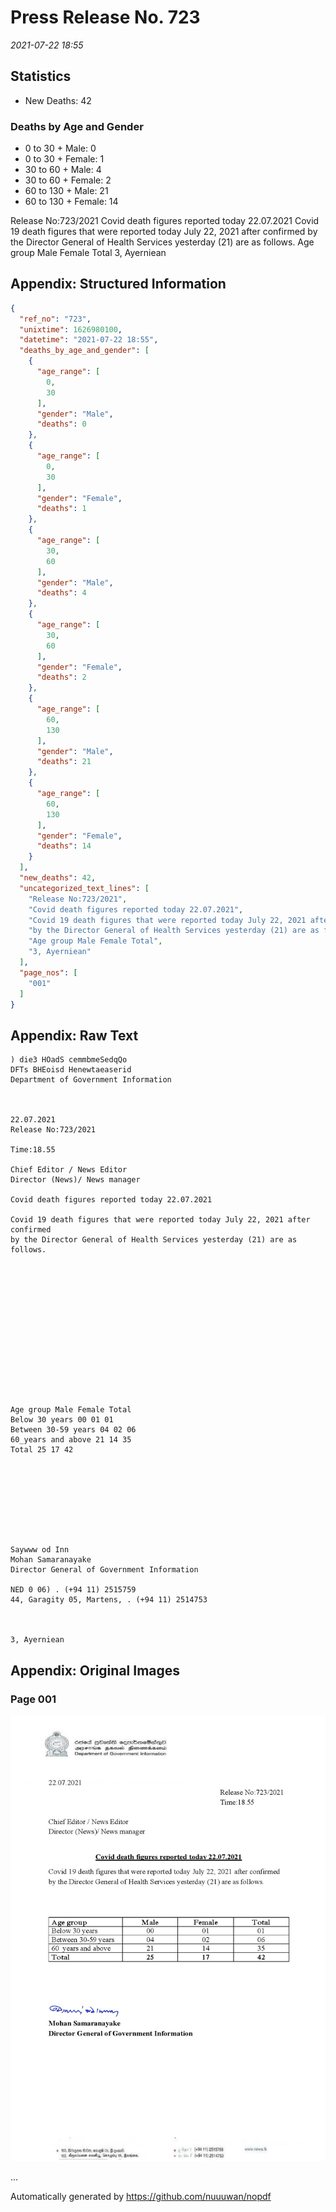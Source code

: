 
# Press Release No. 723
*2021-07-22 18:55*
## Statistics
* New Deaths: 42
### Deaths by Age and Gender
* 0 to 30 + Male: 0
* 0 to 30 + Female: 1
* 30 to 60 + Male: 4
* 30 to 60 + Female: 2
* 60 to 130 + Male: 21
* 60 to 130 + Female: 14


Release No:723/2021
Covid death figures reported today 22.07.2021
Covid 19 death figures that were reported today July 22, 2021 after confirmed
by the Director General of Health Services yesterday (21) are as follows.
Age group Male Female Total
3, Ayerniean

## Appendix: Structured Information
```json
{
  "ref_no": "723",
  "unixtime": 1626980100,
  "datetime": "2021-07-22 18:55",
  "deaths_by_age_and_gender": [
    {
      "age_range": [
        0,
        30
      ],
      "gender": "Male",
      "deaths": 0
    },
    {
      "age_range": [
        0,
        30
      ],
      "gender": "Female",
      "deaths": 1
    },
    {
      "age_range": [
        30,
        60
      ],
      "gender": "Male",
      "deaths": 4
    },
    {
      "age_range": [
        30,
        60
      ],
      "gender": "Female",
      "deaths": 2
    },
    {
      "age_range": [
        60,
        130
      ],
      "gender": "Male",
      "deaths": 21
    },
    {
      "age_range": [
        60,
        130
      ],
      "gender": "Female",
      "deaths": 14
    }
  ],
  "new_deaths": 42,
  "uncategorized_text_lines": [
    "Release No:723/2021",
    "Covid death figures reported today 22.07.2021",
    "Covid 19 death figures that were reported today July 22, 2021 after confirmed",
    "by the Director General of Health Services yesterday (21) are as follows.",
    "Age group Male Female Total",
    "3, Ayerniean"
  ],
  "page_nos": [
    "001"
  ]
}
```

## Appendix: Raw Text
```text
) die3 HOadS cemmbmeSedqQo
DFTs BHEoisd Henewtaeaserid
Department of Government Information

 

22.07.2021
Release No:723/2021

Time:18.55

Chief Editor / News Editor
Director (News)/ News manager

Covid death figures reported today 22.07.2021

Covid 19 death figures that were reported today July 22, 2021 after confirmed
by the Director General of Health Services yesterday (21) are as follows.

 

 

 

 

 

 

 

Age group Male Female Total
Below 30 years 00 01 01
Between 30-59 years 04 02 06
60_years and above 21 14 35
Total 25 17 42

 

 

 

 

Saywww od Inn
Mohan Samaranayake
Director General of Government Information

NED 0 06) . (+94 11) 2515759
44, Garagity 05, Martens, . (+94 11) 2514753

   

3, Ayerniean

```

## Appendix: Original Images

### Page 001

![page_no](https://raw.githubusercontent.com/nuuuwan/nopdf_data/main/nopdf.dgigovlk.ref723.page001.jpeg)
        

...

Automatically generated by https://github.com/nuuuwan/nopdf

    
    